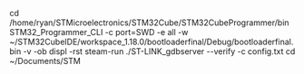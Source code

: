 cd /home/ryan/STMicroelectronics/STM32Cube/STM32CubeProgrammer/bin
STM32_Programmer_CLI -c port=SWD -e all -w ~/STM32CubeIDE/workspace_1.18.0/bootloaderfinal/Debug/bootloaderfinal.bin -v -ob displ -rst
steam-run ./ST-LINK_gdbserver --verify -c config.txt
cd ~/Documents/STM
